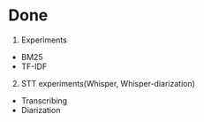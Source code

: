 # Done

1. Experiments
- BM25
- TF-IDF

2. STT experiments(Whisper, Whisper-diarization)
- Transcribing
- Diarization
